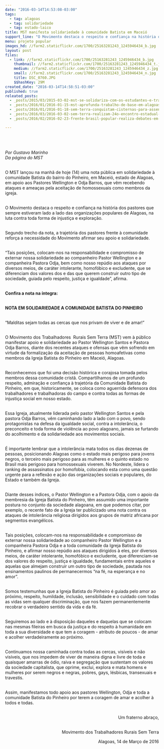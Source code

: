 ```yaml
---
date: "2016-03-14T14:53:08-03:00"
tags:
  - tag: alagoas
  - tag: solidariedade
  - tag: estado-laico
title: MST manifesta solidariedade à comunidade Batista em Maceió
support_line: "O Movimento destaca o respeito e confiança na história dos pastores que sempre estiveram lado a lado das organizações populares de Alagoas, na luta contra toda forma de injustiça e exploração."
menu: projeto popular
images_hd: //farm2.staticflickr.com/1700/25163281243_1245946434_b.jpg
layout: post
files:
  - link: //farm2.staticflickr.com/1700/25163281243_1245946434_b.jpg
    thumbnail: //farm2.staticflickr.com/1700/25163281243_1245946434_t.jpg
    medium: //farm2.staticflickr.com/1700/25163281243_1245946434_z.jpg
    small: //farm2.staticflickr.com/1700/25163281243_1245946434_n.jpg
    title: DSC_0760.JPG
    $$hashKey: 29M
created_date: "2016-03-14T14:58:51-03:00"
published: true
releated_posts:
  - _posts/2015/03/2015-03-02-mst-se-solidariza-com-os-estudantes-e-trabalhadores-em-luta-de-alagoas.md
  - _posts/2016/01/2016-01-15-mst-aprofunda-trabalho-de-base-em-alagoas.md
  - _posts/2016/01/2016-01-18-sem-terra-conquistam-cisternas-para-assentamento-e-cobram-desenvolvimento-do-campo-alagoano.md
  - _posts/2016/03/2016-03-02-sem-terra-realizam-24o-encontro-estadual-em-alagoas.md
  - _posts/2016/02/2016-02-23-frente-brasil-popular-realiza-debates-em-alagoas.md

---
```

<p><br />
<br />
<br />
<em>Por Gustavo Marinho<br />
Da p&aacute;gina do MST</em></p>

<p><br />
O MST lan&ccedil;ou na manh&atilde; de hoje (14) uma nota p&uacute;blica em solidariedade &agrave; comunidade Batista do bairro do Pinheiro, em Macei&oacute;, estado de Alagoas, em apoio aos Pastores Wellington e Odja Barros, que v&ecirc;m recebendo ataques e amea&ccedil;as pela aceita&ccedil;&atilde;o de homossexuais como membros da igreja.</p>

<p><br />
O Movimento destaca o respeito e confian&ccedil;a na hist&oacute;ria dos pastores que sempre estiveram lado a lado das organiza&ccedil;&otilde;es populares de Alagoas, na luta contra toda forma de injusti&ccedil;a e explora&ccedil;&atilde;o.</p>

<p><br />
Segundo trecho da nota, a trajet&oacute;ria dos pastores frente &agrave; comunidade refor&ccedil;a a necessidade do Movimento afirmar seu apoio e solidariedade.</p>

<p><br />
&ldquo;Tais posi&ccedil;&otilde;es, colocam-nos na responsabilidade e compromisso de externar nossa solidariedade ao companheiro Pastor Wellington e a companheira Pastora Odja, bem como nosso rep&uacute;dio aos ataques por diversos meios, de car&aacute;ter intolerante, homof&oacute;bico e excludente, que se diferenciam dos valores dos e das que querem construir outro tipo de sociedade, guiada pelo respeito, justi&ccedil;a e igualdade&rdquo;, afirma.</p>

<p><br />
<strong>Confira a nota na &iacute;ntegra:</strong></p>

<p><br />
<strong>NOTA EM SOLIDARIEDADE A COMUNIDADE BATISTA DO PINHEIRO</strong></p>

<p><br />
&ldquo;Malditas sejam todas as cercas que nos privam de viver e de amar!&rdquo;</p>

<p><br />
O Movimento dos Trabalhadores&nbsp; Rurais Sem Terra (MST) vem &agrave; p&uacute;blico manifestar apoio e solidariedade ao Pastor Wellington Santos e Pastora Odja Barros, diante dos recentes ataques e ofensas que v&ecirc;m sofrendo em virtude da formaliza&ccedil;&atilde;o da aceita&ccedil;&atilde;o de pessoas homoafetivas como membros da Igreja Batista do Pinheiro em Macei&oacute;, Alagoas.</p>

<p><br />
Reconhecemos que foi uma decis&atilde;o hist&oacute;rica e corajosa tomada pelos membros dessa comunidade crist&atilde;. Compartilhamos de um profundo respeito, admira&ccedil;&atilde;o e confian&ccedil;a &agrave; trajet&oacute;ria da Comunidade Batista do Pinheiro, em que, historicamente, se coloca como aguerrida defensora dos trabalhadores e trabalhadoras do campo e contra todas as formas de injusti&ccedil;a social em nosso estado.</p>

<p><br />
Essa Igreja, atualmente liderada pelo pastor Wellington Santos e pela pastora Odja Barros, v&ecirc;m caminhando lado a lado com o povo, sendo protagonistas na defesa da igualdade social, contra a intoler&acirc;ncia, o preconceito e toda forma de viol&ecirc;ncia ao povo alagoano, jamais se furtando do acolhimento e da solidariedade aos movimentos sociais.</p>

<p><br />
&Eacute; importante lembrar que a intoler&acirc;ncia mata todos os dias dezenas de pessoas, posicionando Alagoas como o estado mais perigoso para jovens negros, o terceiro mais perigoso para as mulheres e o quinto estado no Brasil mais perigoso para homossexuais viverem. No Nordeste, lidera o ranking de assassinatos por homofobia, colocando esta como uma quest&atilde;o urgente para a reflex&atilde;o e a&ccedil;&atilde;o das organiza&ccedil;&otilde;es sociais e populares, do Estado e tamb&eacute;m da Igreja.</p>

<p><br />
Diante desses &iacute;ndices, o Pastor Wellington e a Pastora Odja, com o apoio da membresia da Igreja Batista do Pinheiro, t&ecirc;m assumido uma importante postura no conjunto da sociedade alagoana, em que podemos citar, por exemplo, o recente fato de a Igreja ter publicizado uma nota contra os ataques de intoler&acirc;ncia religiosa dirigidos aos grupos de matriz africana por segmentos evang&eacute;licos.</p>

<p><br />
Tais posi&ccedil;&otilde;es, colocam-nos na responsabilidade e compromisso de externar nossa solidariedade ao companheiro Pastor Wellington e a companheira Pastora Odja e a toda comunidade da Igreja Batista do Pinheiro, e afirmar nosso rep&uacute;dio aos ataques dirigidos &agrave; eles, por diversos meios, de car&aacute;ter intolerante, homof&oacute;bico e excludente, que diferenciam-se dos valores do respeito, justi&ccedil;a e igualdade, fundamentais entre aqueles e aquelas que almejam construir um outro tipo de sociedade, pautada nos ensinamentos paulinos de permanecermos &ldquo;na f&eacute;, na esperan&ccedil;a e no amor&rdquo;.</p>

<p><br />
Somos testemunhas que a Igreja Batista do Pinheiro &eacute; guiada pelo amor ao pr&oacute;ximo, respeito, humildade, inclus&atilde;o, sensibilidade e o cuidado com todas as vidas sem qualquer discrimina&ccedil;&atilde;o, que nos fazem permanentemente recobrar o verdadeiro sentido da vida e da f&eacute;.</p>

<p><br />
Seguiremos ao lado e &agrave; disposi&ccedil;&atilde;o daqueles e daquelas que se colocam nas mesmas fileiras em busca da justi&ccedil;a e do respeito &agrave; humanidade em toda a sua diversidade e que tem a coragem - atributo de poucos - de amar e acolher verdadeiramente ao pr&oacute;ximo.</p>

<p><br />
Continuamos nossa caminhada contra todas as cercas, vis&iacute;veis e n&atilde;o vis&iacute;veis, que nos impedem de viver de maneira digna e livre de toda e quaisquer amarras de &oacute;dio, raiva e segrega&ccedil;&atilde;o que sustentam os valores da sociedade capitalista, que oprime, exclui, explora e mata homens e mulheres por serem negros e negras, pobres, gays, l&eacute;sbicas, transexuais e travestis.</p>

<p><br />
Assim, manifestamos todo apoio aos pastores Wellington, Odja e toda a comunidade Batista do Pinheiro por terem a coragem de amar e acolher &agrave; todos e todas.</p>

<p style="text-align: right;"><br />
Um fraterno abra&ccedil;o,</p>

<p style="text-align: right;"><br />
Movimento dos Trabalhadores Rurais Sem Terra</p>

<p style="text-align: right;">Alagoas, 14 de Mar&ccedil;o de 2016</p>
